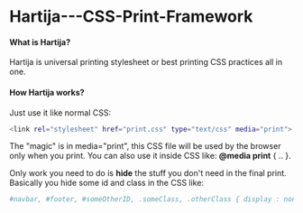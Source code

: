 Hartija---CSS-Print-Framework
=============================

#### What is Hartija?

Hartija is universal printing stylesheet or best printing CSS practices all in one.

####  How Hartija works?

Just use it like normal CSS:
```sh
<link rel="stylesheet" href="print.css" type="text/css" media="print">
```
The "magic" is in  media="print", this CSS file will be used by the browser only when you print. You can also use it inside CSS like: **@media print** { .. }.

Only work you need to do is **hide** the stuff you don't need in the final print. Basically you hide some id and class in the CSS like:
```sh
#navbar, #footer, #someOtherID, .someClass, .otherClass { display : none; }
```
